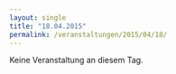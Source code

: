 ```yaml
---
layout: single
title: "18.04.2015"
permalink: /veranstaltungen/2015/04/18/
---
```


Keine Veranstaltung an diesem Tag.
